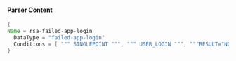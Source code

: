 #### Parser Content
```Java
{
Name = rsa-failed-app-login
  DataType = "failed-app-login"
  Conditions = [ """ SINGLEPOINT """, """ USER_LOGIN """, """RESULT="NOT_AUTHENTICATED"""" ]
}
```